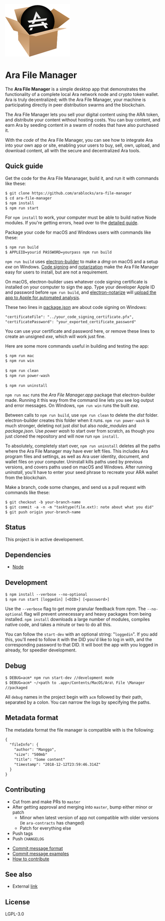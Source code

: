 ![](.github/ara-cardboard-box.png)

# Ara File Manager

The **Ara File Manager** is a simple desktop app that demonstrates the functionality of a complete local Ara network node and crypto token wallet.
Ara is truly decentralized; with the Ara File Manager, your machine is participating directly in peer distribution swarms and the blockchain.

The Ara File Manager lets you sell your digital content using the ARA token, and distribute your content without hosting costs.
You can buy content, and earn Ara by seeding content in a swarm of nodes that have also purchased it.

With the _code_ of the Ara File Manager, you can see how to integrate Ara into your own app or site,
enabling your users to buy, sell, own, upload, and download content, all with the secure and decentralized Ara tools.

## Quick guide

Get the code for the Ara File Mananager, build it, and run it with commands like these:

```shell
$ git clone https://github.com/arablocks/ara-file-manager
$ cd ara-file-manager
$ npm install
$ npm run start
```

For `npm install` to work, your computer must be able to build native Node modules.
If you're getting errors, head over to the [detailed guide](https://github.com/arablocks/ara-file-manager/blob/master/.github/INSTALL.md).

Package your code for macOS and Windows users with commands like these:

```shell
$ npm run build
$ APPLEID=yourid PASSWORD=yourpass npm run build
```

`npm run build` uses [electron-builder](https://www.electron.build/) to make a *dmg* on macOS and a setup *exe* on Windows.
[Code signing](https://www.electron.build/code-signing) and [notarization](https://kilianvalkhof.com/2019/electron/notarizing-your-electron-application/) make the Ara File Manager easy for users to install, but are not a requirement.

On macOS, electron-builder uses whatever code signing certificate is installed on your computer to sign the app.
Type your developer Apple ID and password before `npm run build`, and [electron-notarize](https://www.npmjs.com/package/electron-notarize) will [upload the app to Apple for automated analysis](https://developer.apple.com/documentation/xcode/notarizing_macos_software_before_distribution).

These two lines in [package.json](https://github.com/AraBlocks/ara-file-manager/blob/master/package.json) are about code signing on Windows:

```
"certificateFile": "../your_code_signing_certificate.pfx",
"certificatePassword": "your_exported_certificate_password"
```

You can use your certificate and password here, or remove these lines to create an unsigned *exe*, which will work just fine.

Here are some more commands useful in building and testing the app:

```
$ npm run mac
$ npm run win

$ npm run clean
$ npm run power-wash

$ npm run uninstall
```

`npm run mac` runs the *Ara File Manager.app* package that electron-builder made.
Running it this way from the command line lets you see log output and error messages.
On Windows, `npm run win` runs the built *exe*.

Between calls to `npm run build`, use `npm run clean` to delete the *dist* folder.
electron-builder creates this folder when it runs.
`npm run power-wash` is much stronger, deleting not just *dist* but also *node_modules* and *package.json*.
Use *power wash* to start over from scratch, as though you just cloned the repository and will now run `npm install`.

To absolutely, completely start over, `npm run uninstall` deletes all the paths where the Ara File Manager may have ever left files.
This includes Ara program files and settings, as well as Ara user identity, document, and wallet files on your computer.
Uninstall kills paths used by previous versions, and covers paths used on macOS and Windows.
After running *uninstall*, you'll have to enter your seed phrase to recreate your ARA wallet from the blockchain.

Make a branch, code some changes, and send us a pull request with commands like these:

```shell
$ git checkout -b your-branch-name
$ git commit -a -n -m "tasktype(file.ext): note about what you did"
$ git push origin your-branch-name
```

## Status

This project is in active developement.

## Dependencies

- [Node](https://nodejs.org/en/download/)

## Development

```shell
$ npm install --verbose --no-optional
$ npm run start [loggedin] [<DID>] [<password>]
```

Use the `--verbose` flag to get more granular feedback from npm.
The `--no-optional` flag will prevent unnecessary and heavy packages from being installed.
`npm install` downloads a large number of modules, compiles native code, and takes a minute or two to do all this.

You can follow the `start-dev` with an optional string: "`loggedin`". If you add this, you'll need to follow it with the DID you'd like to log in with, and the corresponding password to that DID. It will boot the app with you logged in already, for speedier development.

## Debug

```shell
$ DEBUG=acm* npm run start-dev //development mode
$ DEBUG=acm* ~/<path to .app>/Contents/MacOS/Ara\ File \Manager //packaged
```

All `debug` names in the project begin with `acm` followed by their path, separated by a colon. You can narrow the logs by specifying the paths.

## Metadata format

The metadata format the file manager is compatible with is the following:

```shell
{
  "fileInfo": {
    "author": "Manggo",
    "size": "500mb"
    "title": "Some content"
    "timestamp": "2018-12-12T23:59:46.314Z"
  }
}
```

## Contributing

* Cut from and make PRs to `master`
* After getting approval and merging into `master`, bump either minor or patch
  - Minor when latest version of app not compatible with older versions (ie `ara-contracts` has changed)
  - Patch for everything else
* Push tags
* Push `CHANGELOG`

- [Commit message format](https://github.com/arablocks/ara-file-manager/blob/master/.github/COMMIT_FORMAT.md)
- [Commit message examples](https://github.com/arablocks/ara-file-manager/blob/master/.github/COMMIT_FORMAT_EXAMPLES.md)
- [How to contribute](https://github.com/arablocks/ara-file-manager/blob/master/.github/CONTRIBUTING.md)

## See also

- External [link](https://goo.gl/67cqTC)

## License

LGPL-3.0
